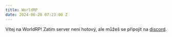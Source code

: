 ```yaml
---
title: WorldRP
date: 2024-06-28 07:23:00 Z
---
```


Vítej na WorldRP! Zatím server není hotový, ale můžeš se připojit na [discord](https://discord.gg/jT8aTDhzQm).